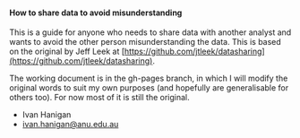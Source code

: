 #### How to share data to avoid misunderstanding 

This is a guide for anyone who needs to share data with another analyst and wants to avoid the other person misunderstanding the data. This is based on the original by Jeff Leek at [https://github.com/jtleek/datasharing](https://github.com/jtleek/datasharing).

The working document is in the gh-pages branch, in which I will modify the original words to suit my own purposes (and hopefully are generalisable for others too).  For now most of it is still the original. 



- Ivan Hanigan
- ivan.hanigan@anu.edu.au
